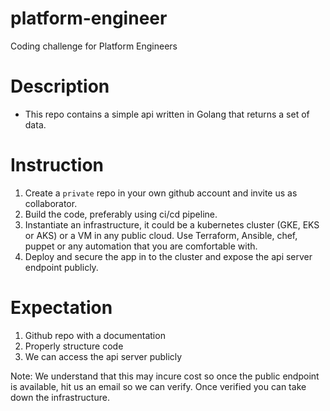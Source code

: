 # platform-engineer
Coding challenge for Platform Engineers

# Description
- This repo contains a simple api written in Golang that returns a set of data.

# Instruction
1. Create a `private` repo in your own github account and invite us as collaborator.
2. Build the code, preferably using ci/cd pipeline. 
3. Instantiate an infrastructure, it could be a kubernetes cluster (GKE, EKS or AKS) or a VM in any public cloud. Use Terraform, Ansible, chef, puppet or any automation that you are comfortable with.
4. Deploy and secure the app in to the cluster and expose the api server endpoint publicly.

# Expectation
1. Github repo with a documentation
2. Properly structure code
3. We can access the api server publicly

Note: We understand that this may incure cost so once the public endpoint is available, hit us an email so we can verify. Once verified you can take down the infrastructure. 